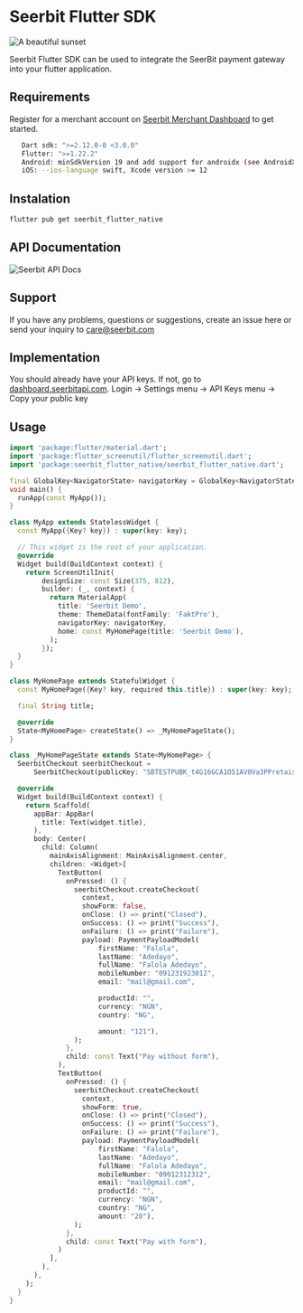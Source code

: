 # Seerbit Flutter SDK

![A beautiful sunset](https://assets.seerbitapi.com/images/seerbit_logo_type.png "Photo by John Doe")

Seerbit Flutter SDK can be used to integrate the SeerBit payment gateway into your flutter application.

## Requirements

Register for a merchant account on [Seerbit Merchant Dashboard](https://dashboard.seerbitapi.com) to get started.

```bash
   Dart sdk: ">=2.12.0-0 <3.0.0"
   Flutter: ">=1.22.2"
   Android: minSdkVersion 19 and add support for androidx (see AndroidX Migration to migrate an existing app) compilesdkversion 33
   iOS: --ios-language swift, Xcode version >= 12
```

## Instalation

```bash
flutter pub get seerbit_flutter_native
```

## API Documentation

![Seerbit API Docs](https://doc.seerbit.com)

## Support

If you have any problems, questions or suggestions, create an issue here or send your inquiry to care@seerbit.com

## Implementation

You should already have your API keys. If not, go to [dashboard.seerbitapi.com](https://dashboard.seerbitapi.com). Login -> Settings menu -> API Keys menu -> Copy your public key

## Usage

```dart
import 'package:flutter/material.dart';
import 'package:flutter_screenutil/flutter_screenutil.dart';
import 'package:seerbit_flutter_native/seerbit_flutter_native.dart';

final GlobalKey<NavigatorState> navigatorKey = GlobalKey<NavigatorState>();
void main() {
  runApp(const MyApp());
}

class MyApp extends StatelessWidget {
  const MyApp({Key? key}) : super(key: key);

  // This widget is the root of your application.
  @override
  Widget build(BuildContext context) {
    return ScreenUtilInit(
        designSize: const Size(375, 812),
        builder: (_, context) {
          return MaterialApp(
            title: 'Seerbit Demo',
            theme: ThemeData(fontFamily: 'FaktPro'),
            navigatorKey: navigatorKey,
            home: const MyHomePage(title: 'Seerbit Demo'),
          );
        });
  }
}

class MyHomePage extends StatefulWidget {
  const MyHomePage({Key? key, required this.title}) : super(key: key);

  final String title;

  @override
  State<MyHomePage> createState() => _MyHomePageState();
}

class _MyHomePageState extends State<MyHomePage> {
  SeerbitCheckout seerbitCheckout =
      SeerbitCheckout(publicKey: "SBTESTPUBK_t4G16GCA1O51AV0Va3PPretaisXubSw1");

  @override
  Widget build(BuildContext context) {
    return Scaffold(
      appBar: AppBar(
        title: Text(widget.title),
      ),
      body: Center(
        child: Column(
          mainAxisAlignment: MainAxisAlignment.center,
          children: <Widget>[
            TextButton(
              onPressed: () {
                seerbitCheckout.createCheckout(
                  context,
                  showForm: false,
                  onClose: () => print("Closed"),
                  onSuccess: () => print("Success"),
                  onFailure: () => print("Failure"),
                  payload: PaymentPayloadModel(
                      firstName: "Falola",
                      lastName: "Adedayo",
                      fullName: "Falola Adedayo",
                      mobileNumber: "091231923012",
                      email: "mail@gmail.com",

                      productId: "",
                      currency: "NGN",
                      country: "NG",

                      amount: "121"),
                );
              },
              child: const Text("Pay without form"),
            ),
            TextButton(
              onPressed: () {
                seerbitCheckout.createCheckout(
                  context,
                  showForm: true,
                  onClose: () => print("Closed"),
                  onSuccess: () => print("Success"),
                  onFailure: () => print("Failure"),
                  payload: PaymentPayloadModel(
                      firstName: "Falola",
                      lastName: "Adedayo",
                      fullName: "Falola Adedayo",
                      mobileNumber: "09012312312",
                      email: "mail@gmail.com",
                      productId: "",
                      currency: "NGN",
                      country: "NG",
                      amount: "20"),
                );
              },
              child: const Text("Pay with form"),
            )
          ],
        ),
      ),
    );
  }
}

```
